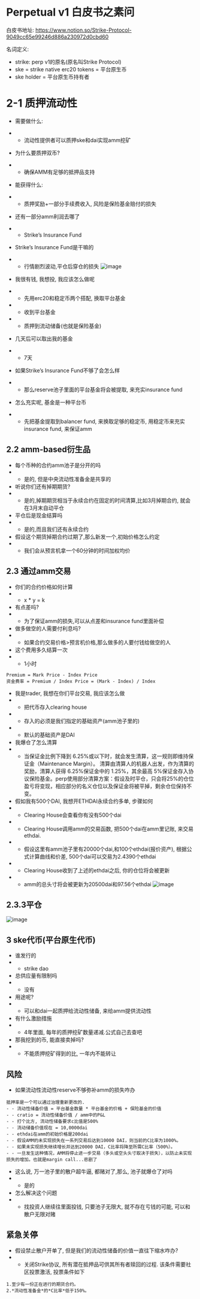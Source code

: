 # Perpetual v1 白皮书之素问

白皮书地址: https://www.notion.so/Strike-Protocol-9049cc65e99246d886a230972d0cbd60

名词定义: 
* strike: perp v1的原名(原名叫Strike Protocol)
* ske = strike native erc20 tokens = 平台原生币
* ske holder = 平台原生币持有者

# 2-1 质押流动性
- 需要做什么:
- - 流动性提供者可以质押ske和dai实现amm挖矿

- 为什么要质押双币?
- - 确保AMM有足够的抵押品支持

- 能获得什么: 
 - - 质押奖励+一部分手续费收入, 风险是保险基金赔付的损失
 - 还有一部分amm利润去哪了
 - - Strike’s Insurance Fund
- Strike’s Insurance Fund是干嘛的
- - 行情剧烈波动,平仓后穿仓的损失
![image](https://user-images.githubusercontent.com/1460432/205475216-9f646f74-70b7-4389-90ff-583df7227a5e.png)

- 我很有钱, 我想投, 我应该怎么做呢
- - 先用erc20和稳定币两个搭配, 换取平台基金
- - 收到平台基金
- - 质押到流动储备(也就是保险基金)
- 几天后可以取出我的基金
- - 7天
- 如果Strike’s Insurance Fund不够了会怎么样
- - 那么reserve池子里面的平台基金将会被提取, 来充实insurance fund
- 怎么充实呢, 基金是一种平台币
- - 先把基金提取到balancer fund, 来换取足够的稳定币, 用稳定币来充实insurance fund, 来保证amm

## 2.2 amm-based衍生品
- 每个币种的合约amm池子是分开的吗
- - 是的, 但是中央流动性准备金是共享的
- 听说你们还有掉期期货?
- - 是的,掉期期货相当于永续合约在固定的时间清算,比如3月掉期合约, 就会在3月末自动平仓
- 平仓后是现金结算吗
- - 是的,而且我们还有永续合约
- 假设这个期货掉期合约过期了,那么新发一个,初始价格怎么约定
- - 我们会从预言机拿一个60分钟的时间加权均价
## 2.3 通过amm交易
- 你们的合约价格如何计算
- - x * y = k
- 有点差吗?
- - 为了保证amm的损失,可以从点差和insurance fund里面补偿
- 做多做空的人需要付利息吗?
- - 如果合约交易价格>预言机价格,那么做多的人要付钱给做空的人
- 这个费用多久结算一次
- - 1小时
```
Premium = Mark Price - Index Price
资金费率 = Premium / Index Price = (Mark - Index) / Index
```
- 我是trader, 我想在你们平台交易, 我应该怎么做
- - 把代币存入clearing house
- - 存入的必须是我们指定的基础资产(amm池子里的)
- - 默认的基础资产是DAI
- 我爆仓了怎么清算
- - 当保证金比例下降到 6.25%或以下时，就会发生清算，这一规则即维持保证金（Maintenance Margin）。 清算由清算人的机器人出发，作为清算的奖励，清算人获得 6.25%保证金中的 1.25%，其余最高 5%保证金存入协议保险基金。perp使用部分清算方案：假设及时平仓，只会将25%的仓位盈亏将变现，相应部分的名义仓位以及保证金将被平掉，剩余仓位保持不变。
- 假如我有500个DAI, 我想开ETHDAI永续合约多单, 步骤如何
- - Clearing House会查看你有没有500个dai
- - Clearing House调用amm的交易函数, 把500个dai在amm里记账, 来交易ethdai.  
- - 假设这里有amm池子里有20000个dai,和100个ethdai(报价资产), 根据公式计算曲线和价差, 500个dai可以交易为2.4390个ethdai
- - Clearing House收到了上述的ethdai之后, 你的仓位将会被更新
- - amm的总头寸将会被更新为20500dai和97.56个ethdai
![image](https://user-images.githubusercontent.com/1460432/205477524-b6c76c17-c2df-4c57-b569-cf7d8b5be07b.png)
## 2.3.3平仓
![image](https://user-images.githubusercontent.com/1460432/205477682-adb2f200-0740-4f5b-9215-61484573c89c.png)
## 3 ske代币(平台原生代币)
- 谁发行的
- - strike dao
- 总供应量有限制吗
- - 没有
- 用途呢?
- - 可以和dai一起质押给流动性储备, 来给amm提供流动性
- 有什么激励措施
- - 4年里面, 每年的质押挖矿数量递减.公式自己去查吧
- 那我挖到的币, 能直接卖掉吗?
- - 不能质押挖矿得到的比, 一年内不能转让
## 风险
 - 如果流动性流动性reserve不够弥补amm的损失咋办
 ```
 抵押率是一个可以通过治理重新更改的. 
 - - 流动性储备价值 = 平台基金数量 * 平台基金的价格 + 保险基金的价值
 - - cratio = 流动性储备价值 / amm中的P&L
 - - 打个比方, 流动性储备要求c比值是500%
 - - 流动储备价值现在 = 10,0000dai
 - - ethdai在amm的初始价格是200dai
 - - 假设AMM的未实现损失在一系列交易后达到10000 DAI，则当前的C比率为1000%。
 - - 如果未实现损失继续增长并达到20000 DAI，C比率将降至所需C比率（500%）。
 - - 一旦发生这种情况，AMM将停止进一步交易（多头或空头头寸取决于损失），以防止未实现损失的增加。也就是margin call...悲剧了
 ```
 - 这么说, 万一池子里的散户超牛逼, 都赌对了,那么, 池子就爆仓了对吗
 - - 是的
 - 怎么解决这个问题
 - - 找投资人继续往里面投钱, 只要池子无限大, 就不存在亏钱的可能, 可以和散户无限对赌

## 紧急关停

- 假设禁止散户开单了, 但是我们的流动性储备的价值一直往下缩水咋办?
- - 关闭Strike协议, 所有潜在抵押品可供其所有者赎回的过程. 该条件需要社区投票激活, 投票条件如下
```
1.至少有一份正在进行的期货合约。
2.*流动性准备金*的*C比率*低于150%。
```


